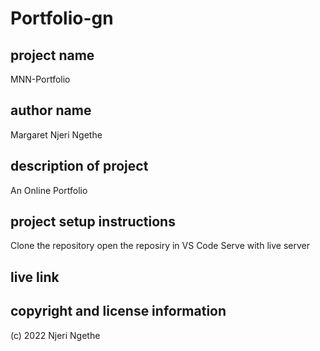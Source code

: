 # Portfolio-gn


## project name
MNN-Portfolio


##	author name
Margaret Njeri Ngethe


##	description of project
An Online Portfolio


##	project setup instructions
Clone the repository
open the reposiry in VS Code
Serve with live server

##	live link

##	copyright and license information
(c) 2022  Njeri Ngethe
